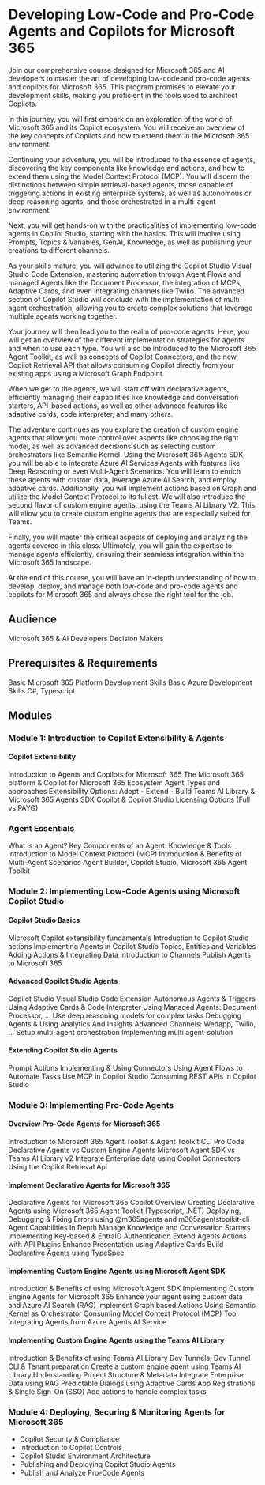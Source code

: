 # Developing Low-Code and Pro-Code Agents and Copilots for Microsoft 365

Join our comprehensive course designed for Microsoft 365 and AI developers to master the art of developing low-code and pro-code agents and copilots for Microsoft 365. This program promises to elevate your development skills, making you proficient in the tools used to architect Copilots.

In this journey, you will first embark on an exploration of the world of Microsoft 365 and its Copilot ecosystem. You will receive an overview of the key concepts of Copilots and how to extend them in the Microsoft 365 environment.

Continuing your adventure, you will be introduced to the essence of agents, discovering the key components like knowledge and actions, and how to extend them using the Model Context Protocol (MCP). You will discern the distinctions between simple retrieval-based agents, those capable of triggering actions in existing enterprise systems, as well as autonomous or deep reasoning agents, and those orchestrated in a multi-agent environment.

Next, you will get hands-on with the practicalities of implementing low-code agents in Copilot Studio, starting with the basics. This will involve using Prompts, Topics & Variables, GenAI, Knowledge, as well as publishing your creations to different channels.

As your skills mature, you will advance to utilizing the Copilot Studio Visual Studio Code Extension, mastering automation through Agent Flows and managed Agents like the Document Processor, the integration of MCPs, Adaptive Cards, and even integrating channels like Twilio. The advanced section of Copilot Studio will conclude with the implementation of multi-agent orchestration, allowing you to create complex solutions that leverage multiple agents working together.

Your journey will then lead you to the realm of pro-code agents. Here, you will get an overview of the different implementation strategies for agents and when to use each type. You will also be introduced to the Microsoft 365 Agent Toolkit, as well as concepts of Copilot Connectors, and the new Copilot Retrieval API that allows consuming Copilot directly from your existing apps using a Microsoft Graph Endpoint.

When we get to the agents, we will start off with declarative agents, efficiently managing their capabilities like knowledge and conversation starters, API-based actions, as well as other advanced features like adaptive cards, code interpreter, and many others.

The adventure continues as you explore the creation of custom engine agents that allow you more control over aspects like choosing the right model, as well as advanced decisions such as selecting custom orchestrators like Semantic Kernel. Using the Microsoft 365 Agents SDK, you will be able to integrate Azure AI Services Agents with features like Deep Reasoning or even Multi-Agent Scenarios. You will learn to enrich these agents with custom data, leverage Azure AI Search, and employ adaptive cards. Additionally, you will implement actions based on Graph and utilize the Model Context Protocol to its fullest. We will also introduce the second flavor of custom engine agents, using the Teams AI Library V2. This will allow you to create custom engine agents that are especially suited for Teams.

Finally, you will master the critical aspects of deploying and analyzing the agents covered in this class. Ultimately, you will gain the expertise to manage agents efficiently, ensuring their seamless integration within the Microsoft 365 landscape.

At the end of this course, you will have an in-depth understanding of how to develop, deploy, and manage both low-code and pro-code agents and copilots for Microsoft 365 and always chose the right tool for the job.

## Audience

Microsoft 365 & AI Developers
Decision Makers

## Prerequisites & Requirements

Basic Microsoft 365 Platform Development Skills
Basic Azure Development Skills
C#, Typescript

## Modules

### Module 1: Introduction to Copilot Extensibility & Agents

#### Copilot Extensibility

Introduction to Agents and Copilots for Microsoft 365
The Microsoft 365 platform & Copilot for Microsoft 365 Ecosystem
Agent Types and approaches
Extensibility Options: Adopt - Extend - Build
Teams AI Library & Microsoft 365 Agents SDK
Copilot & Copilot Studio Licensing Options (Full vs PAYG)

### Agent Essentials

What is an Agent?
Key Components of an Agent: Knowledge & Tools
Introduction to Model Context Protocol (MCP)
Introduction & Benefits of Multi-Agent Scenarios
Agent Builder, Copilot Studio, Microsoft 365 Agent Toolkit

### Module 2: Implementing Low-Code Agents using Microsoft Copilot Studio

#### Copilot Studio Basics

Microsoft Copilot extensibility fundamentals
Introduction to Copilot Studio actions
Implementing Agents in Copilot Studio
Topics, Entities and Variables
Adding Actions & Integrating Data
Introduction to Channels
Publish Agents to Microsoft 365

#### Advanced Copilot Studio Agents

Copilot Studio Visual Studio Code Extension
Autonomous Agents & Triggers
Using Adaptive Cards & Code Interpreter
Using Managed Agents: Document Processor, ...
Use deep reasoning models for complex tasks
Debugging Agents & Using Analytics And Insights
Advanced Channels: Webapp, Twilio, ...
Setup multi-agent orchestration
Implementing multi agent-solution

#### Extending Copilot Studio Agents

Prompt Actions
Implementing & Using Connectors
Using Agent Flows to Automate Tasks
Use MCP in Copilot Studio
Consuming REST APIs in Copilot Studio

### Module 3: Implementing Pro-Code Agents

#### Overview Pro-Code Agents for Microsoft 365

Introduction to Microsoft 365 Agent Toolkit & Agent Toolkit CLI
Pro Code Declarative Agents vs Custom Engine Agents
Microsoft Agent SDK vs Teams AI Library v2
Integrate Enterprise data using Copilot Connectors
Using the Copilot Retrieval Api

#### Implement Declarative Agents for Microsoft 365

Declarative Agents for Microsoft 365 Copilot Overview
Creating Declarative Agents using Microsoft 365 Agent Toolkit (Typescript, .NET)
Deploying, Debugging & Fixing Errors using @m365agents and m365agentstoolkit-cli
Agent Capabilities In Depth
Manage Knowledge and Conversation Starters
Implementing Key-based & EntraID Authentication
Extend Agents Actions with API Plugins
Enhance Presentation using Adaptive Cards
Build Declarative Agents using TypeSpec

#### Implementing Custom Engine Agents using Microsoft Agent SDK

Introduction & Benefits of using Microsoft Agent SDK
Implementing Custom Engine Agents for Microsoft 365
Enhance your agent using custom data and Azure AI Search (RAG)
Implement Graph based Actions
Using Semantic Kernel as Orchestrator
Consuming Model Context Protocol (MCP) Tool
Integrating Agents from Azure Agents AI Service

#### Implementing Custom Engine Agents using the Teams AI Library

Introduction & Benefits of using Teams AI Library
Dev Tunnels, Dev Tunnel CLI & Tenant preparation
Create a custom engine agent using Teams AI Library
Understanding Project Structure & Metadata
Integrate Enterprise Data using RAG
Predictable Dialogs using Adaptive Cards
App Registrations & Single Sign-On (SSO)
Add actions to handle complex tasks

### Module 4: Deploying, Securing & Monitoring Agents for Microsoft 365

- Copilot Security & Compliance
- Introduction to Copilot Controls
- Copilot Studio Environment Architecture
- Publishing and Deploying Copilot Studio Agents
- Publish and Analyze Pro-Code Agents
